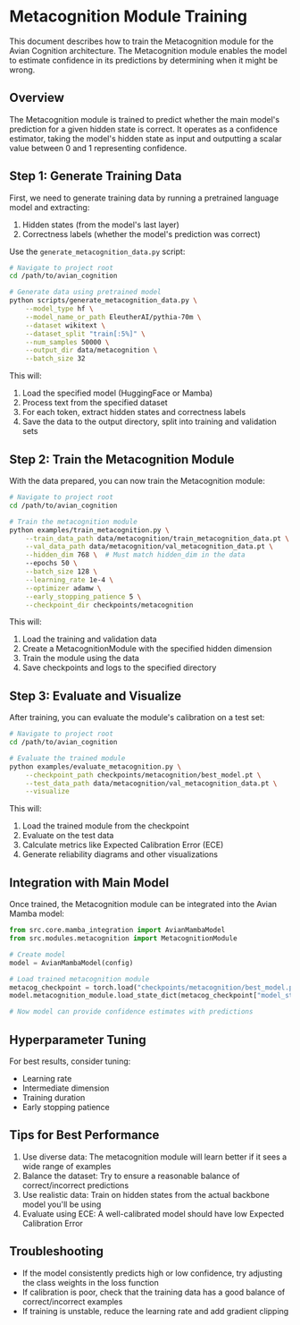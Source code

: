# Metacognition Module Training

This document describes how to train the Metacognition module for the Avian Cognition architecture. The Metacognition module enables the model to estimate confidence in its predictions by determining when it might be wrong.

## Overview

The Metacognition module is trained to predict whether the main model's prediction for a given hidden state is correct. It operates as a confidence estimator, taking the model's hidden state as input and outputting a scalar value between 0 and 1 representing confidence.

## Step 1: Generate Training Data

First, we need to generate training data by running a pretrained language model and extracting:
1. Hidden states (from the model's last layer)
2. Correctness labels (whether the model's prediction was correct)

Use the `generate_metacognition_data.py` script:

```bash
# Navigate to project root
cd /path/to/avian_cognition

# Generate data using pretrained model
python scripts/generate_metacognition_data.py \
    --model_type hf \
    --model_name_or_path EleutherAI/pythia-70m \
    --dataset wikitext \
    --dataset_split "train[:5%]" \
    --num_samples 50000 \
    --output_dir data/metacognition \
    --batch_size 32
```

This will:
1. Load the specified model (HuggingFace or Mamba)
2. Process text from the specified dataset
3. For each token, extract hidden states and correctness labels
4. Save the data to the output directory, split into training and validation sets

## Step 2: Train the Metacognition Module

With the data prepared, you can now train the Metacognition module:

```bash
# Navigate to project root
cd /path/to/avian_cognition

# Train the metacognition module
python examples/train_metacognition.py \
    --train_data_path data/metacognition/train_metacognition_data.pt \
    --val_data_path data/metacognition/val_metacognition_data.pt \
    --hidden_dim 768 \  # Must match hidden_dim in the data
    --epochs 50 \
    --batch_size 128 \
    --learning_rate 1e-4 \
    --optimizer adamw \
    --early_stopping_patience 5 \
    --checkpoint_dir checkpoints/metacognition
```

This will:
1. Load the training and validation data
2. Create a MetacognitionModule with the specified hidden dimension
3. Train the module using the data
4. Save checkpoints and logs to the specified directory

## Step 3: Evaluate and Visualize

After training, you can evaluate the module's calibration on a test set:

```bash
# Navigate to project root
cd /path/to/avian_cognition

# Evaluate the trained module
python examples/evaluate_metacognition.py \
    --checkpoint_path checkpoints/metacognition/best_model.pt \
    --test_data_path data/metacognition/val_metacognition_data.pt \
    --visualize
```

This will:
1. Load the trained module from the checkpoint
2. Evaluate on the test data
3. Calculate metrics like Expected Calibration Error (ECE)
4. Generate reliability diagrams and other visualizations

## Integration with Main Model

Once trained, the Metacognition module can be integrated into the Avian Mamba model:

```python
from src.core.mamba_integration import AvianMambaModel
from src.modules.metacognition import MetacognitionModule

# Create model
model = AvianMambaModel(config)

# Load trained metacognition module
metacog_checkpoint = torch.load("checkpoints/metacognition/best_model.pt")
model.metacognition_module.load_state_dict(metacog_checkpoint["model_state_dict"])

# Now model can provide confidence estimates with predictions
```

## Hyperparameter Tuning

For best results, consider tuning:
- Learning rate
- Intermediate dimension
- Training duration
- Early stopping patience

## Tips for Best Performance

1. Use diverse data: The metacognition module will learn better if it sees a wide range of examples
2. Balance the dataset: Try to ensure a reasonable balance of correct/incorrect predictions
3. Use realistic data: Train on hidden states from the actual backbone model you'll be using
4. Evaluate using ECE: A well-calibrated model should have low Expected Calibration Error

## Troubleshooting

- If the model consistently predicts high or low confidence, try adjusting the class weights in the loss function
- If calibration is poor, check that the training data has a good balance of correct/incorrect examples
- If training is unstable, reduce the learning rate and add gradient clipping
